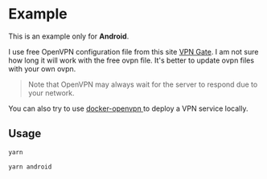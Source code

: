 # Example

This is an example only for **Android**.

I use free OpenVPN configuration file from this site [VPN Gate](https://www.vpngate.net/en/).
I am not sure how long it will work with the free ovpn file. It's better to update ovpn files with your own ovpn.

> Note that OpenVPN may always wait for the server to respond due to your network.

You can also try to use [docker-openvpn
](https://github.com/kylemanna/docker-openvpn/blob/master/docs/docker-compose.md) to deploy a VPN service locally.

## Usage

```sh
yarn

yarn android
```
